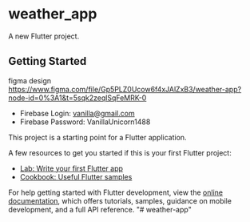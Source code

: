 # weather_app

A new Flutter project.

## Getting Started
figma design https://www.figma.com/file/Gp5PLZ0Ucow6f4xJAlZxB3/weather-app?node-id=0%3A1&t=5sqk2zeqlSqFeMRK-0

- Firebase Login: vanilla@gmail.com
- Firebase Password: VanillaUnicorn1488

This project is a starting point for a Flutter application.

A few resources to get you started if this is your first Flutter project:

- [Lab: Write your first Flutter app](https://docs.flutter.dev/get-started/codelab)
- [Cookbook: Useful Flutter samples](https://docs.flutter.dev/cookbook)

For help getting started with Flutter development, view the
[online documentation](https://docs.flutter.dev/), which offers tutorials,
samples, guidance on mobile development, and a full API reference.
"# weather-app" 
